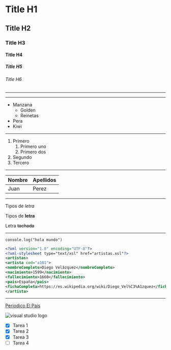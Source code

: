 <!-- Encabezados -->
# Title H1
## Title H2
### Title H3
#### Title H4
##### Title H5
###### Title H6

<!-- Linea -->
___
---

<!-- Listas desordenadas -->

* Manzana
    * Golden
    * Reinetas
* Pera
* Kiwi

<!-- Listas ordenadas -->
---
1. Primero
    1. Primero uno
    2. Primero dos
2. Segundo
3. Tercero
---
<!-- Tablas -->

| Nombre | Apellidos |
| -------|-----------|
| Juan | Perez |

<!-- Tipos de letra -->
---
Tipos de *letra* 

Tipos de **letra**

Letra ~~tachada~~

<!-- generar una linea de código -->
---
`
console.log("hola mundo")
`
```xml
<?xml version="1.0" encoding="UTF-8"?>
<?xml-stylesheet type="text/xsl" href="artistas.xsl"?>
<artistas>
<artista cod="a101">
<nombreCompleto>Diego Velázquez</nombreCompleto>
<nacimiento>1599</nacimiento>
<fallecimiento>1660</fallecimiento>
<pais>España</pais>
<fichaCompleta>https://es.wikipedia.org/wiki/Diego_Vel%C3%A1zquez</fichaCompleta>
</artista>
```
<!-- Accesso a páginas web -->
---
[Periodico El Pais](https://elpais.com/ "Periodico chachi")

<!-- Accesso a imagenes -->
![visual studio logo](https://1000logos.net/wp-content/uploads/2023/04/Visual-Studio-logo.png 'Logo Visual studio')

* [X] Tarea 1
* [X] Tarea 2
* [X] Tarea 3
* [ ] Tarea 4